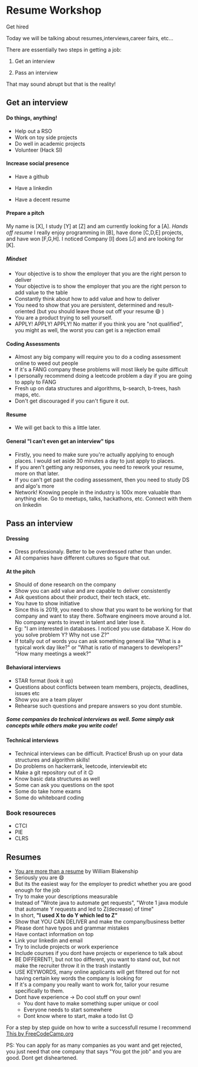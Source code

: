 # Resume Workshop
Get hired 

Today we will be talking about resumes,interviews,career fairs, etc...

There are essentially two steps in getting a job:

1. Get an interview

2. Pass an interview


That may sound abrupt but that is the reality!

## Get an interview

#### Do things, anything!

- Help out a RSO
- Work on toy side projects
- Do well in academic projects
- Volunteer (Hack SI)

#### Increase social presence

- Have a github

- Have a linkedin

- Have a decent resume

#### Prepare a pitch

My name is [X], I study [Y] at [Z] and am currently looking for a [A]. *Hands off resume* I really enjoy programming in [B], have done [C,D,E] projects, and have won [F,G,H]. I noticed Company [I] does [J] and are looking for [K].

##### Mindset
- Your objective is to show the employer that you are the right person to deliver
- Your objective is to show the employer that you are the right person to add value to the table
- Constantly think about how to add value and how to deliver
- You need to show that you are persistent, determined and result-oriented (but you should leave those out off your resume :smile: )
- You are a product trying to sell yourself.
- APPLY! APPLY! APPLY! No matter if you think you are "not qualified", you might as well, the worst you can get is a rejection email

#### Coding Assessments
- Almost any big company will require you to do a coding assessment online to weed out people
- If it's a FANG company these problems will most likely be quite difficult
- I personally recommend doing a leetcode problem a day if you are going to apply to FANG
- Fresh up on data structures and algorithms, b-search, b-trees, hash maps, etc.
- Don't get discouraged if you can't figure it out.

#### Resume
- We will get back to this a little later.

#### General "I can't even get an interview" tips
- Firstly, you need to make sure you're actually applying to enough places. I would set aside 30 minutes a day to just apply to places.
- If you aren't getting any responses, you need to rework your resume, more on that later.
- If you can't get past the coding assessment, then you need to study DS and algo's more
- Network! Knowing people in the industry is 100x more valuable than anything else. Go to meetups, talks, hackathons, etc. Connect with them on linkedin

## Pass an interview

#### Dressing

- Dress professionaly. Better to be overdressed rather than under.
- All companies have different cultures so figure that out.

#### At the pitch

- Should of done research on the company
- Show you can add value and are capable to deliver consistently
- Ask questions about their product, their tech stack, etc.
- You have to show initiative
- Since this is 2019, you need to show that you want to be working for that company and want to stay there. Software engineers move around a lot. No company wants to invest in talent and later lose it.
- Eg: "I am interested in databases. I noticed you use database X. How do you solve problem Y? Why not use Z?"
- If totally out of words you can ask something general like "What is a typical work day like?" or "What is ratio of managers to developers?" "How many meetings a week?"

#### Behavioral interviews

- STAR format (look it up)
- Questions about conflicts between team members, projects, deadlines, issues etc
- Show you are a team player
- Rehearse such questions and prepare answers so you dont stumble.


##### Some companies do technical interviews as well. Some simply ask concepts while others make you write code!

#### Technical interviews

- Technical interviews can be difficult. Practice! Brush up on your data structures and algorithm skills!
- Do problems on hackerrank, leetcode, interviewbit etc
- Make a git repository out of it :wink:
- Know basic data structures as well
- Some can ask you questions on the spot
- Some do take home exams
- Some do whiteboard coding

### Book resoureces
- CTCI
- PIE
- CLRS

## Resumes

- [You are more than a resume](http://will.blankenship.io/2014/10/20/You-Are-More-Than-A-Resume.html) by William Blakenship
- Seriously you are :smile:
- But its the easiest way for the employer to predict whether you are good enough for the job
- Try to make your descriptions measurable
- Instead of "Wrote java to automate get requests", "Wrote 1 java module that automate Y requests and led to  Z(decrease) of time"
- In short, <b> "I used X to do Y which led to Z" </b>
- Show that YOU CAN DELIVER and make the company/business better
- Please dont have typos and grammar mistakes
- Have contact information on top
- Link your linkedin and email
- Try to include projects or work experience
- Include courses if you dont have projects or experience to talk about
- BE DIFFERENT!, but not too different, you want to stand out, but not make the recruiter throw it in the trash instantly
- USE KEYWORDS, many online applicants will get filtered out for not having certain key words the company is looking for
- If it's a company you really want to work for, tailor your resume specifically to them.
- Dont have experience -> Do cool stuff on your own!
  * You dont have to make something super unique or cool
  * Everyone needs to start somewhere
  * Dont know where to start, make a todo list :wink:

For a step by step guide on how to write a successfull resume I recommend [This by FreeCodeCamp.org](https://www.freecodecamp.org/news/writing-a-killer-software-engineering-resume-b11c91ef699d/)

PS: You can apply for as many companies as you want and get rejected, you just need that one company that says "You got the job" and you are good. Dont get disheartened.

